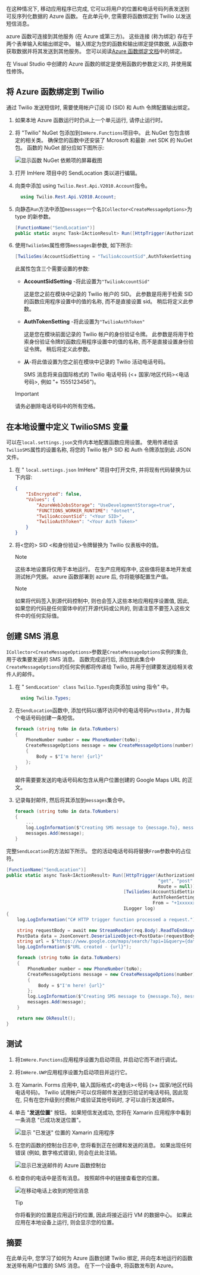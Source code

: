 在这种情况下, 移动应用程序已完成, 它可以将用户的位置和电话号码列表发送到可反序列化数据的 Azure 函数。 在此单元中, 您需要将函数绑定到 Twilio 以发送短信消息。

azure 函数可连接到其他服务 (在 Azure 或第三方)。 这些连接 (称为绑定) 存在于两个表单输入和输出绑定中。 输入绑定为您的函数和输出绑定提供数据, 从函数中获取数据并将其发送到其他服务。 您可以阅读[Azure 函数绑定文档](https://docs.microsoft.com/azure/azure-functions/functions-triggers-bindings?azure-portal=true)中的绑定。

在 Visual Studio 中创建的 Azure 函数的绑定是使用函数的参数定义的, 并使用属性修饰。

## <a name="bind-the-azure-functions-to-twilio"></a>将 Azure 函数绑定到 Twilio

通过 Twilio 发送短信时, 需要使用帐户订阅 ID (SID) 和 Auth 令牌配置输出绑定。

1. 如果本地 Azure 函数运行时仍从上一个单元运行, 请停止运行时。

1. 将 "Twilio" NuGet 包添加到`ImHere.Functions`项目中。 此 NuGet 包包含绑定的相关类。
确保您的函数中还安装了 Mcrosoft 和最新 .net SDK 的 NuGet 包。 函数的 NuGet 部分应如下图所示:

   ![显示函数 NuGet 依赖项的屏幕截图](../media/Imhere-function-dependencies.png)

1. 打开 ImHere 项目中的 SendLocation 类以进行编辑。

1. 向类中添加 using `Twilio.Rest.Api.V2010.Account`指令。

    ```cs
      using Twilio.Rest.Api.V2010.Account;
    
    ```

1. 向静态`Run`方法中添加`messages`一个名`ICollector<CreateMessageOptions>`为 type 的新参数。 

    ```cs
    [FunctionName("SendLocation")]
    public static async Task<IActionResult> Run([HttpTrigger(AuthorizationLevel.Anonymous,"get", "post", Route = null)]HttpRequestMessage req, ICollector<CreateMessageOptions> messages, ILogger log)
    ```

1. 使用`TwilioSms`属性修饰`messages`新参数, 如下所示:

      ```cs
    [TwilioSms(AccountSidSetting = "TwilioAccountSid",AuthTokenSetting = "TwilioAuthToken", From = "+1xxxxxxxxx")]ICollector<CreateMessageOptions> messages,
    ```
    此属性包含三个需要设置的参数:

    * **AccountSidSetting** -将此设置为`"TwilioAccountSid"`
  
        这是您之前在模块中记录的 Twilio 帐户的 SID。 此参数是将用于检索 SID 的函数应用程序设置中的值的名称, 而不是直接设置 sid。 稍后将定义此参数。

    * **AuthTokenSetting** -将此设置为`"TwilioAuthToken"`

       这是您在模块前面记录的 Twilio 帐户的身份验证令牌。 此参数是将用于检索身份验证令牌的函数应用程序设置中的值的名称, 而不是直接设置身份验证令牌。 稍后将定义此参数。

    * **从**-将此值设置为您之前在模块中记录的 Twilio 活动电话号码。

        SMS 消息将来自国际格式的 Twilio 电话号码 (\<+ 国家/地区代码\>\<电话号码\>, 例如 "+ 1555123456")。

    > [!IMPORTANT]
    > 请务必删除电话号码中的所有空格。

## <a name="define-twiliosms-variables-in-local-settings"></a>在本地设置中定义 TwilioSMS 变量

可以在`local.settings.json`文件内本地配置函数应用设置。 使用传递给该`TwilioSMS`属性的设置名称, 将您的 Twilio 帐户 SID 和 Auth 令牌添加到此 JSON 文件。

1. 在 " `local.settings.json` ImHere" 项目中打开文件, 并将现有代码替换为以下内容:

    ```json
    {
        "IsEncrypted": false,
        "Values": {
            "AzureWebJobsStorage": "UseDevelopmentStorage=true",
            "FUNCTIONS_WORKER_RUNTIME": "dotnet",
            "TwilioAccountSid": "<Your SID>",
            "TwilioAuthToken": "<Your Auth Token>"
        }
    }
    ```

1. 将\<您的\> SID \<和身份验证\>令牌替换为 Twilio 仪表板中的值。

    > [!NOTE]
    > 这些本地设置将仅用于本地运行。 在生产应用程序中, 这些值将是本地开发或测试帐户凭据。 azure 函数部署到 azure 后, 你将能够配置生产值。

    > [!NOTE]
    > 如果将代码签入到源代码控制中, 则也会签入这些本地应用程序设置值, 因此, 如果您的代码是任何窗体中的打开源代码或公共的, 则请注意不要签入这些文件中的任何实际值。

## <a name="create-the-sms-messages"></a>创建 SMS 消息

`ICollector<CreateMessageOptions>`参数是`CreateMessageOptions`实例的集合, 用于收集要发送的 SMS 消息。 函数完成运行后, 添加到此集合中`CreateMessageOptions`的任何实例都将传递给 Twilio, 并用于创建要发送给相关收件人的邮件。

1. 在 " `SendLocation' class` `Twilio.Types`向类添加 using 指令" 中。

    ```cs
      using Twilio.Types;
    
    ```

1. 在`SendLocation`函数中, 添加代码以循环访问中的电话号码`PostData` , 并为每个电话号码创建一条短信。

    ```cs
    foreach (string toNo in data.ToNumbers)
    {
        PhoneNumber number = new PhoneNumber(toNo);
        CreateMessageOptions message = new CreateMessageOptions(number)
        {
            Body = $"I'm here! {url}"
        };
    }
    ```

    邮件需要要发送的电话号码和包含从用户位置创建的 Google Maps URL 的正文。

1. 记录每封邮件, 然后将其添加到`messages`集合中。

    ```cs
    foreach (string toNo in data.ToNumbers)
    {
        ...
        log.LogInformation($"Creating SMS message to {message.To}, message is '{message.Body}'.");
        messages.Add(message);
    }
    ```

完整`SendLocation`的方法如下所示。 您的活动电话号码将替换`From`参数中的占位符。

```cs
[FunctionName("SendLocation")]
public static async Task<IActionResult> Run([HttpTrigger(AuthorizationLevel.Anonymous,
                                                         "get", "post",
                                                         Route = null)]HttpRequest req,
                                            [TwilioSms(AccountSidSetting = "TwilioAccountSid",
                                                       AuthTokenSetting = "TwilioAuthToken",
                                                       From = "+1xxxxxxxxx")] ICollector<CreateMessageOptions> messages,
                                            ILogger log)
{
    log.LogInformation("C# HTTP trigger function processed a request.");

    string requestBody = await new StreamReader(req.Body).ReadToEndAsync();
    PostData data = JsonConvert.DeserializeObject<PostData>(requestBody);
    string url = $"https://www.google.com/maps/search/?api=1&query={data.Latitude},{data.Longitude}";
    log.LogInformation($"URL created - {url}");

    foreach (string toNo in data.ToNumbers)
    {
        PhoneNumber number = new PhoneNumber(toNo);
        CreateMessageOptions message = new CreateMessageOptions(number)
        {
            Body = $"I'm here! {url}"
        };
        log.LogInformation($"Creating SMS message to {message.To}, message is '{message.Body}'.");
        messages.Add(message);
    }

    return new OkResult();
}
```

## <a name="test-it-out"></a>测试

1. 将`ImHere.Functions`应用程序设置为启动项目, 并启动它而不进行调试。

1. 将`ImHere.UWP`应用程序设置为启动项目并运行它。

1. 在 Xamarin. Forms 应用中, 输入国际格式\<的电话\>\<号码 (\>+ 国家/地区代码电话号码)。 Twilio 试用帐户可以仅将邮件发送到已验证的电话号码, 因此现在, 只有在您升级到付费帐户或验证其他号码时, 才可以自行发送邮件。

1. 单击 "**发送位置**" 按钮。 如果短信发送成功, 您将在 Xamarin 应用程序中看到一条消息 "已成功发送位置"。

    ![显示 "已发送" 位置的 Xamarin 应用程序](../media/7-ui-location-sent.png)

1. 在您的函数的控制台日志中, 您将看到正在创建和发送的消息。 如果出现任何错误 (例如, 数字格式错误), 则会在此处注销。

    ![显示已发送邮件的 Azure 函数控制台](../media/7-function-message-sent.png)

1. 检查你的电话中是否有消息。 按照邮件中的链接查看您的位置。

    ![在移动电话上收到的短信消息](../media/7-message-received.png)

    > [!TIP]
    > 你将看到的位置是应用运行的位置, 因此将接近运行 VM 的数据中心。 如果此应用在本地设备上运行, 则会显示您的位置。

## <a name="summary"></a>摘要

在此单元中, 您学习了如何为 Azure 函数创建 Twilio 绑定, 并向在本地运行的函数发送带有用户位置的 SMS 消息。 在下一个设备中, 将函数发布到 Azure。
